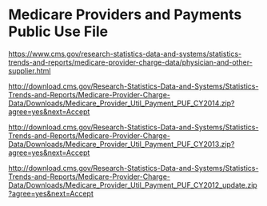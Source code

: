 # Medicare Providers and Payments Public Use File




https://www.cms.gov/research-statistics-data-and-systems/statistics-trends-and-reports/medicare-provider-charge-data/physician-and-other-supplier.html




http://download.cms.gov/Research-Statistics-Data-and-Systems/Statistics-Trends-and-Reports/Medicare-Provider-Charge-Data/Downloads/Medicare_Provider_Util_Payment_PUF_CY2014.zip?agree=yes&next=Accept

http://download.cms.gov/Research-Statistics-Data-and-Systems/Statistics-Trends-and-Reports/Medicare-Provider-Charge-Data/Downloads/Medicare_Provider_Util_Payment_PUF_CY2013.zip?agree=yes&next=Accept

http://download.cms.gov/Research-Statistics-Data-and-Systems/Statistics-Trends-and-Reports/Medicare-Provider-Charge-Data/Downloads/Medicare_Provider_Util_Payment_PUF_CY2012_update.zip?agree=yes&next=Accept
